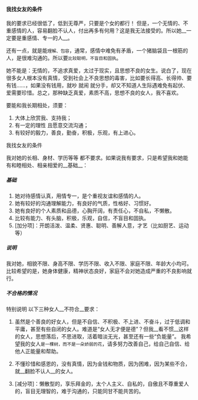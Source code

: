 #### 我找女友的条件

我的要求已经很低了，低到无尊严，只要是个女的都行！ 但是，一个无情的、不重感情的人，容易翻脸不认人，付出再多有何用？这是我无法接受的。所以她__一定要是重感情、专一的人__。

还有一点，就是能`理解、包容`，通常，感情中难免有矛盾，一个猪脑袋且一根筋的人，是很难沟通的。所以要`比较聪明，不盲目和固执`。

她不能是：无情的，不追求真爱，太过于现实，且思想不良的女生。说白了，现在很多女人根本没有真情，受到社会上不良思想的毒害，比如要长得高、长得帅、要有钱……，如果没有钱用，就吵 就闹 就分手，却又不知道人生际遇难免有起伏、爱需要珍惜。总之，那种缺乏真爱，素质不高，思想不良的女人，我不喜欢。


要能和我长期相处，须要：
1. 大体上欣赏我、支持我；
2. 有一定的理性 且愿意交流沟通；
3. 有较好的毅力，善良，勤奋，积极，乐观，有上进心。


我找女友的条件

我对她的长相、身材、学历等等 都不要求。如果说我有要求，只是希望我和她能有和睦相处、相亲相爱的__基础__：

##### 基础

1. 她对待感情认真，用情专一，是个重视友谊和感情的人。
2. 她有较好的沟通理解能力，有良好的气质，性格好、习惯好。
3. 她有良好的个人素质和品德，心胸开阔，有责任心，不自私，不懒散。
4. 比较有能力、有头脑，积极，乐观，自信，不盲目和固执。
5. [加分项]：开朗活泼、温柔、贤惠、聪明、善解人意，才艺（比如厨艺、运动等）

##### 说明

  我对她，相貌不限、身高不限、学历不限、收入不限、家庭不限、年龄大小均可。比较希望的是，她身体健康，精神状态良好，家庭不会对她造成严重的不良影响就行。

##### 不合格的情况

特别说明 以下三种女人__不符合__要求：

1. 虽然是个善良的好女人，但是不自信、不积极、不上进、不奋斗，过于低调和平庸，甚至有些自闭的女人。难道是“女人无才便是德”？但我__看不惯__这样的女人，思想落后，不思进取，活着暗淡无光，甚至还有一些“负能量”。 我希望我的女人`是一棵树，而不是一朵娇弱的花`，请多努力改善自己，给自己自信、给他人正能量和帮助。

2. 不懂珍惜和感恩的，没有真情，因为金钱和物质，因为困难，因为某些不合，就__翻脸不认人__的女人。

3. [减分项]：懒散型的，享乐拜金的，太个人主义、自私的，自傲且不尊重爱人的，盲目无理智的，难于沟通的，只能同甘不能共苦的。
